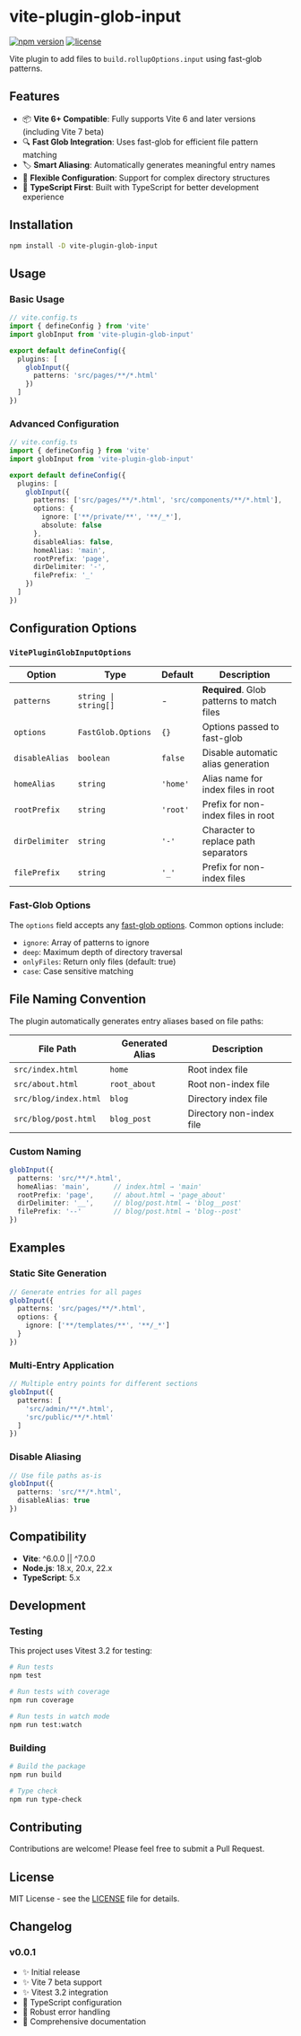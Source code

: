 # vite-plugin-glob-input

[![npm version](https://img.shields.io/npm/v/vite-plugin-glob-input.svg)](https://www.npmjs.com/package/vite-plugin-glob-input)
[![license](https://img.shields.io/npm/l/vite-plugin-glob-input.svg)](https://github.com/ozekimasaki/vite-plugin-glob-input/blob/main/LICENSE)

Vite plugin to add files to `build.rollupOptions.input` using fast-glob patterns.

## Features

- 📦 **Vite 6+ Compatible**: Fully supports Vite 6 and later versions (including Vite 7 beta)
- 🔍 **Fast Glob Integration**: Uses fast-glob for efficient file pattern matching
- 🏷️ **Smart Aliasing**: Automatically generates meaningful entry names
- 📁 **Flexible Configuration**: Support for complex directory structures
- 🎯 **TypeScript First**: Built with TypeScript for better development experience

## Installation

```bash
npm install -D vite-plugin-glob-input
```

## Usage

### Basic Usage

```typescript
// vite.config.ts
import { defineConfig } from 'vite'
import globInput from 'vite-plugin-glob-input'

export default defineConfig({
  plugins: [
    globInput({
      patterns: 'src/pages/**/*.html'
    })
  ]
})
```

### Advanced Configuration

```typescript
// vite.config.ts
import { defineConfig } from 'vite'
import globInput from 'vite-plugin-glob-input'

export default defineConfig({
  plugins: [
    globInput({
      patterns: ['src/pages/**/*.html', 'src/components/**/*.html'],
      options: {
        ignore: ['**/private/**', '**/_*'],
        absolute: false
      },
      disableAlias: false,
      homeAlias: 'main',
      rootPrefix: 'page',
      dirDelimiter: '-',
      filePrefix: '_'
    })
  ]
})
```

## Configuration Options

### `VitePluginGlobInputOptions`

| Option | Type | Default | Description |
|--------|------|---------|-------------|
| `patterns` | `string \| string[]` | - | **Required**. Glob patterns to match files |
| `options` | `FastGlob.Options` | `{}` | Options passed to fast-glob |
| `disableAlias` | `boolean` | `false` | Disable automatic alias generation |
| `homeAlias` | `string` | `'home'` | Alias name for index files in root |
| `rootPrefix` | `string` | `'root'` | Prefix for non-index files in root |
| `dirDelimiter` | `string` | `'-'` | Character to replace path separators |
| `filePrefix` | `string` | `'_'` | Prefix for non-index files |

### Fast-Glob Options

The `options` field accepts any [fast-glob options](https://github.com/mrmlnc/fast-glob#options-3). Common options include:

- `ignore`: Array of patterns to ignore
- `deep`: Maximum depth of directory traversal
- `onlyFiles`: Return only files (default: true)
- `case`: Case sensitive matching

## File Naming Convention

The plugin automatically generates entry aliases based on file paths:

| File Path | Generated Alias | Description |
|-----------|----------------|-------------|
| `src/index.html` | `home` | Root index file |
| `src/about.html` | `root_about` | Root non-index file |
| `src/blog/index.html` | `blog` | Directory index file |
| `src/blog/post.html` | `blog_post` | Directory non-index file |

### Custom Naming

```typescript
globInput({
  patterns: 'src/**/*.html',
  homeAlias: 'main',      // index.html → 'main'
  rootPrefix: 'page',     // about.html → 'page_about'
  dirDelimiter: '__',     // blog/post.html → 'blog__post'
  filePrefix: '--'        // blog/post.html → 'blog--post'
})
```

## Examples

### Static Site Generation

```typescript
// Generate entries for all pages
globInput({
  patterns: 'src/pages/**/*.html',
  options: {
    ignore: ['**/templates/**', '**/_*']
  }
})
```

### Multi-Entry Application

```typescript
// Multiple entry points for different sections
globInput({
  patterns: [
    'src/admin/**/*.html',
    'src/public/**/*.html'
  ]
})
```

### Disable Aliasing

```typescript
// Use file paths as-is
globInput({
  patterns: 'src/**/*.html',
  disableAlias: true
})
```

## Compatibility

- **Vite**: ^6.0.0 || ^7.0.0
- **Node.js**: 18.x, 20.x, 22.x
- **TypeScript**: 5.x

## Development

### Testing

This project uses Vitest 3.2 for testing:

```bash
# Run tests
npm test

# Run tests with coverage
npm run coverage

# Run tests in watch mode
npm run test:watch
```

### Building

```bash
# Build the package
npm run build

# Type check
npm run type-check
```

## Contributing

Contributions are welcome! Please feel free to submit a Pull Request.

## License

MIT License - see the [LICENSE](LICENSE) file for details.

## Changelog

### v0.0.1

- ✨ Initial release
- ✨ Vite 7 beta support
- ✨ Vitest 3.2 integration
- 🔧 TypeScript configuration
- 🐛 Robust error handling
- 📝 Comprehensive documentation